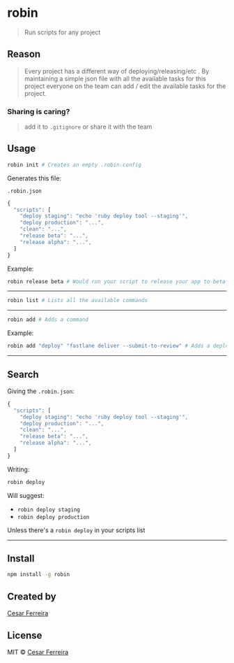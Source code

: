 # robin
> Run scripts for any project


## Reason
> Every project has a different way of deploying/releasing/etc
. By maintaining a simple json file with all the available tasks for this project everyone on the team can add / edit the available tasks for the project.

### Sharing is caring?
> add it to `.gitignore` or share it with the team
<!-- <p align="center">
  <img src="https://raw.githubusercontent.com/cesarferreira/assets/master/images/screenshot_terminal_hello_world.png" width="100%" />
</p>

[![Build Status](https://travis-ci.org/cesarferreira/robin.svg?branch=master)](https://travis-ci.org/cesarferreira/robin)
[![npm](https://img.shields.io/npm/dt/robin.svg)](https://www.npmjs.com/package/robin)
[![npm](https://img.shields.io/npm/v/robin.svg)](https://www.npmjs.com/package/robin) -->


 ## Usage


```sh
robin init # Creates an empty .robin.config
```
Generates this file:
<!-- We can be smart and insert deploy prod if we detect it's flutter, has fastlane? we can pre-populate -->
`.robin.json`

```javascript
{
  "scripts": [ 
    "deploy staging": "echo 'ruby deploy tool --staging'",
    "deploy production": "...",
    "clean": "...",
    "release beta": "...",
    "release alpha": "...",
  ]
}
```

Example: 
```sh
robin release beta # Would run your script to release your app to beta
```
--------------

```sh
robin list # Lists all the available commands
```
--------------

```sh
robin add # Adds a command
```

Example: 
```sh
robin add "deploy" "fastlane deliver --submit-to-review" # Adds a deploy command to your current list of commands
```

-----------
## Search

Giving the `.robin.json`:

```javascript
{
  "scripts": [ 
    "deploy staging": "echo 'ruby deploy tool --staging'",
    "deploy production": "...",
    "clean": "...",
    "release beta": "...",
    "release alpha": "...",
  ]
}
```

Writing: 
```sh
robin deploy 
```

Will suggest:
- `robin deploy staging`
- `robin deploy production`

Unless there's a `robin deploy` in your scripts list

<!-- 
```

Usage

   $ robin <command> <params>

   $ robin sample <param>             # Uses the <PARAM>
   
 Examples

   $ robin sample TEST                # Uses the TEST
   $ robin sample YOLO                # Uses the YOLO
```  -->
--------------

## Install

```sh
npm install -g robin
```

## Created by
[Cesar Ferreira](https://cesarferreira.com)

## License
MIT © [Cesar Ferreira](http://cesarferreira.com)
